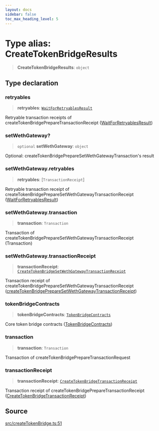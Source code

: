 ```yaml
---
layout: docs
sidebar: false
toc_max_heading_level: 5
---
```


# Type alias: CreateTokenBridgeResults

> **CreateTokenBridgeResults**: `object`

## Type declaration

### retryables

> **retryables**: [`WaitForRetryablesResult`](../../createTokenBridgePrepareTransactionReceipt/type-aliases/WaitForRetryablesResult.md)

Retryable transaction receipts of createTokenBridgePrepareTransactionReceipt ([WaitForRetryablesResult](../../createTokenBridgePrepareTransactionReceipt/type-aliases/WaitForRetryablesResult.md))

### setWethGateway?

> `optional` **setWethGateway**: `object`

Optional: createTokenBridgePrepareSetWethGatewayTransaction's result

### setWethGateway.retryables

> **retryables**: [`TransactionReceipt`]

Retryable transaction receipt of createTokenBridgePrepareSetWethGatewayTransactionReceipt ([WaitForRetryablesResult](../../createTokenBridgePrepareTransactionReceipt/type-aliases/WaitForRetryablesResult.md))

### setWethGateway.transaction

> **transaction**: `Transaction`

Transaction of createTokenBridgePrepareSetWethGatewayTransactionReceipt (Transaction)

### setWethGateway.transactionReceipt

> **transactionReceipt**: [`CreateTokenBridgeSetWethGatewayTransactionReceipt`](../../createTokenBridgePrepareSetWethGatewayTransactionReceipt/type-aliases/CreateTokenBridgeSetWethGatewayTransactionReceipt.md)

Transaction receipt of createTokenBridgePrepareSetWethGatewayTransactionReceipt ([createTokenBridgePrepareSetWethGatewayTransactionReceipt](../../createTokenBridgePrepareSetWethGatewayTransactionReceipt/functions/createTokenBridgePrepareSetWethGatewayTransactionReceipt.md))

### tokenBridgeContracts

> **tokenBridgeContracts**: [`TokenBridgeContracts`](../../types/TokenBridgeContracts/type-aliases/TokenBridgeContracts.md)

Core token bridge contracts ([TokenBridgeContracts](../../types/TokenBridgeContracts/type-aliases/TokenBridgeContracts.md))

### transaction

> **transaction**: `Transaction`

Transaction of createTokenBridgePrepareTransactionRequest

### transactionReceipt

> **transactionReceipt**: [`CreateTokenBridgeTransactionReceipt`](../../createTokenBridgePrepareTransactionReceipt/type-aliases/CreateTokenBridgeTransactionReceipt.md)

Transaction receipt of createTokenBridgePrepareTransactionReceipt ([CreateTokenBridgeTransactionReceipt](../../createTokenBridgePrepareTransactionReceipt/type-aliases/CreateTokenBridgeTransactionReceipt.md))

## Source

[src/createTokenBridge.ts:51](https://github.com/anegg0/arbitrum-orbit-sdk/blob/b24cbe9cd68eb30d18566196d2c909bd4086db10/src/createTokenBridge.ts#L51)
